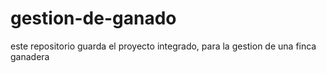 # gestion-de-ganado
este repositorio guarda el proyecto integrado, para la gestion de una finca ganadera

